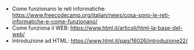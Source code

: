 - Come funzionano le reti informatiche: https://www.freecodecamp.org/italian/news/cosa-sono-le-reti-informatiche-e-come-funzionano/
- Come funziona il WEB: https://www.html.it/articoli/html-la-base-del-web/
- Introduzione ad HTML: https://www.html.it/pag/16026/introduzione22/
